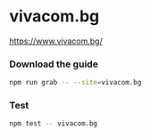 # vivacom.bg

https://www.vivacom.bg/

### Download the guide

```sh
npm run grab -- --site=vivacom.bg
```

### Test

```sh
npm test -- vivacom.bg
```

